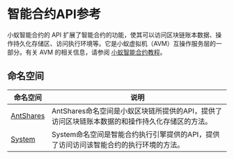 # 智能合约API参考

小蚁智能合约的 API 扩展了智能合约的功能，使其可以访问区块链账本数据、操作持久化存储区、访问执行环境等。它是小蚁虚拟机（AVM）互操作服务层的一部分。有关 AVM 的相关信息，请参阅 [小蚁智能合约教程](tutorial.md)。

## 命名空间

| 命名空间                          | 说明                                       |
| ----------------------------- | ---------------------------------------- |
| [AntShares](api/antshares.md) | AntShares命名空间是小蚁区块链所提供的API，提供了访问区块链账本数据的和操作持久化存储区的方法。 |
| [System](api/system.md)       | System命名空间是智能合约执行引擎提供的API，提供了访问访问该智能合约的执行环境的方法。 |

